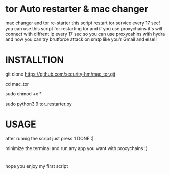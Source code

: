 # tor Auto restarter & mac changer
mac changer and tor re-starter this script restart tor service every 17 sec!
you can use this script for restarting tor and if you use proxychains it's will connect with diffrent ip every 17 sec so you can use proxycahins with hydra and now you can try brutforce attack on smtp like you'r Gmail and else!!

# INSTALLTION

git clone https://github.com/security-hm/mac_tor.git

cd mac_tor

sudo chmod +x *

sudo python3.9 tor_restarter.py

# USAGE

after runnig the script just press 1 DONE :|

minimize the terminal and run any app you want with proxychains :)
# 

hope you enjoy my first script 

